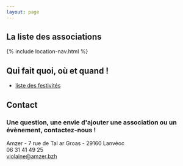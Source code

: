 ```yaml
---
layout: page
---
```


## La liste des associations

{% include location-nav.html %}

## Qui fait quoi, où et quand !
- [liste des festivités](/liste-festivites)

## Contact
### Une question, une envie d'ajouter une association ou un évènement, contactez-nous !

Amzer - 7 rue de Tal ar Groas - 29160 Lanvéoc  
06 31 41 49 25  
<violaine@amzer.bzh>

<!-- ## Présentation

- [Pour qui ?](/pour-qui)
- [Pour quoi ?](/pour-quoi)

## Qui sommes-nous ?

- [Oisiflorus](/qui-sommes-nous)
- [Nos valeurs](/nos-valeurs)
- [Nous contacter](/nous-contacter)

## Divers

- [Attentes collectives](/attentes-collectives)
- [Nous rejoindre](/nous-rejoindre)
- [Liens vers d'autres initiatives](/liens-autres-initiatives) /!-->
